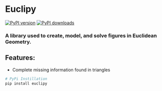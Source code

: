 # Euclipy

[![PyPI version](https://img.shields.io/pypi/v/euclipy.svg?color=dodgerblue&label=%20latest%20version)](https://pypi.org/project/euclipy/)
[![PyPI downloads](https://img.shields.io/pypi/dm/euclipy.svg?color=limegreen&label=PyPI%20downloads)](https://pypi.org/project/euclipy/)

### A library used to create, model, and solve figures in Euclidean Geometry.
## Features:

- Complete missing information found in triangles
```sh
# PyPi Instillation
pip install euclipy
```
